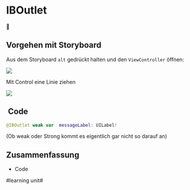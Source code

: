 # IBOutlet
💈

## Vorgehen mit Storyboard
Aus dem Storyboard `alt` gedrückt halten und den `ViewController` öffnen:

![][image-1]

Mit Control eine Linie ziehen

![][image-2]

##  Code
```swift
@IBOutlet weak var  messageLabel: UILabel!
```

(Ob weak oder Strong kommt es eigentlich gar nicht so darauf an)

## Zusammenfassung
- Code

[image-1]:	assets/DraggedImage.tiff
[image-2]:	assets/Bildschirm%C2%ADfoto%202023-03-16%20um%2015.09.23.png

#learning unit#